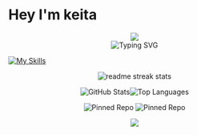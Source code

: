 

# Hey I'm keita


<div align="center">
  <img src="https://capsule-render.vercel.app/api?type=waving&color=gradient&customColorList=30&height=150&section=header&animation=twinkling" />
</div>

<div align="center">
  <img src="https://readme-typing-svg.herokuapp.com?font=Fira+Code&size=32&duration=2800&pause=2000&color=A9FEF7&center=true&vCenter=true&width=600&lines=Hey+Im+a+keita;+Developer;" alt="Typing SVG" />
</div>



[![My Skills](https://skillicons.dev/icons?i=python,js,ts,java,cpp,go,rust,swift,kotlin,dart,php,ruby,perl,lua,bash)](https://skillicons.dev)
<div align="center">
  <img src="https://github-readme-streak-stats.herokuapp.com/?user=keitagame&theme=transparent&border_radius=10&starting_year=2020" alt="readme streak stats" />

![GitHub Stats](https://github-readme-stats.vercel.app/api?username=keitagame&show_icons=true&bg_color=0d1117&title_color=00aaff&text_color=c9d1d9&icon_color=00aaff)![Top Languages](https://github-readme-stats.vercel.app/api/top-langs/?username=keitagame&layout=compact&bg_color=0d1117&title_color=00aaff&text_color=c9d1d9)
<div display="flex">
  
![Pinned Repo](https://github-readme-stats.vercel.app/api/pin/?username=keitagame&repo=Project-React&bg_color=0d1117&title_color=00aaff&text_color=c9d1d9&icon_color=00aaff)
![Pinned Repo](https://github-readme-stats.vercel.app/api/pin/?username=keitagame&repo=kpm&bg_color=0d1117&title_color=00aaff&text_color=c9d1d9&icon_color=00aaff)
</div>
</div>



<div align="center">
  <img src="https://github-readme-activity-graph.vercel.app/graph?username=keitagame&custom_title=User's%20GitHub%20Activity%20Graph&bg_color=0d1117&color=58a6ff&line=58a6ff&point=58a6ff&area=true&hide_border=true" />
</div>


<div align="center">
  









